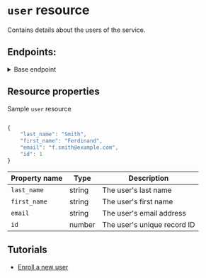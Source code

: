 # `user` resource

Contains details about the users of the service.

## Endpoints:
<details><summary>Base endpoint</summary>

```shell

{server_url}/users
```

</details>


## Resource properties

Sample `user` resource

```js

{
    "last_name": "Smith",
    "first_name": "Ferdinand",
    "email": "f.smith@example.com",
    "id": 1
}
```

| Property name | Type | Description |
| ------------- | ----------- | ----------- |
| `last_name` | string | The user's last name |
| `first_name` | string | The user's first name |
| `email` | string | The user's email address |
| `id` | number | The user's unique record ID |

## Tutorials

* [Enroll a new user](https://github.com/cnjoyce1225/to-do-service-au24/blob/b4f835b01f271d14f87f50e1213c8dfc8dc59eb9/docs/tutorials/tutorial_cjoyce.md)
